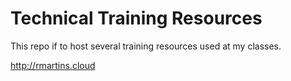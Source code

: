 # Technical Training Resources

This repo if to host several training resources used at my classes.

http://rmartins.cloud
